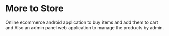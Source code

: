 # More to Store
Online ecommerce android application to buy
items and add them to cart and Also an admin panel
web application to manage the products by admin.

